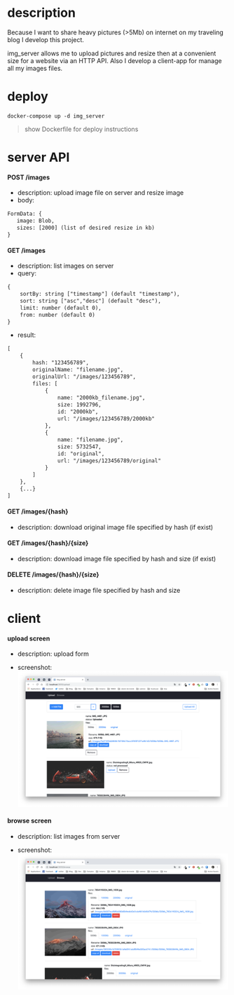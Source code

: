 # description

Because I want to share heavy pictures (>5Mb) on internet on my traveling blog I develop this project.

img_server allows me to upload pictures and resize then at a convenient size for a website via an HTTP API.
Also I develop a client-app for manage all my images files.


# deploy


```
docker-compose up -d img_server
```

> show Dockerfile for deploy instructions


# server API

#### POST /images

- description: upload image file on server and resize image
- body:
```
FormData: {
   image: Blob,
   sizes: [2000] (list of desired resize in kb)
}
```

####  GET /images
- description: list images on server
- query:
```
{
    sortBy: string ["timestamp"] (default "timestamp"),
    sort: string ["asc","desc"] (default "desc"),
    limit: number (default 0),
    from: number (default 0)
}
```
- result:
```
[
    {
        hash: "123456789",
        originalName: "filename.jpg",
        originalUrl: "/images/123456789",
        files: [
            {
                name: "2000kb_filename.jpg",
                size: 1992796,
                id: "2000kb",
                url: "/images/123456789/2000kb"
            },
            {
                name: "filename.jpg",
                size: 5732547,
                id: "original",
                url: "/images/123456789/original"
            }
        ]
    },
    {...}
]
```

####  GET  /images/{hash}

- description: download original image file specified by hash (if exist)

####  GET  /images/{hash}/{size}

- description: download image file specified by hash and size (if exist)

####  DELETE  /images/{hash}/{size}

- description: delete image file specified by hash and size


# client

####  upload screen 

- description: upload form

- screenshot: 
![upload screenshot](https://raw.githubusercontent.com/ltempier/img_server/master/screenshot/upload_31-03-2019.png)


####  browse screen 

- description: list images from server

- screenshot: 
![browse screenshot](https://raw.githubusercontent.com/ltempier/img_server/master/screenshot/browse_31-03-2019.png)

